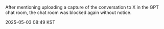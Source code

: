 After mentioning uploading a capture of the conversation to X in the GPT chat room, the chat room was blocked again without notice.

2025-05-03 08:49 KST
